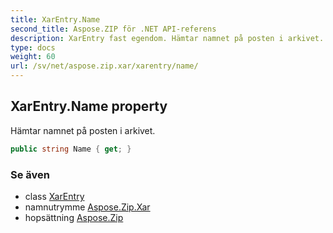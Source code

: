 ```yaml
---
title: XarEntry.Name
second_title: Aspose.ZIP för .NET API-referens
description: XarEntry fast egendom. Hämtar namnet på posten i arkivet.
type: docs
weight: 60
url: /sv/net/aspose.zip.xar/xarentry/name/
---
```

## XarEntry.Name property

Hämtar namnet på posten i arkivet.

```csharp
public string Name { get; }
```

### Se även

* class [XarEntry](../)
* namnutrymme [Aspose.Zip.Xar](../../xarentry/)
* hopsättning [Aspose.Zip](../../../)


